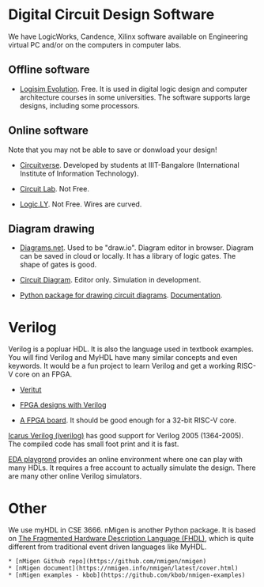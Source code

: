 # Digital Circuit Design Software

We have LogicWorks, Candence, Xilinx software available on Engineering virtual PC and/or on
the computers in computer labs. 

## Offline software

* [Logisim Evolution](https://github.com/reds-heig/logisim-evolution). Free. It is
  used in digital logic design and computer architecture courses in some universities.
  The software supports large designs, including some processors. 

## Online software

Note that you may not be able to save or donwload your design! 

* [Circuitverse](https://circuitverse.org/simulator). Developed by students at
  IIIT-Bangalore (International Institute of Information Technology).

* [Circuit Lab](https://www.circuitlab.com/). Not Free.

* [Logic.LY](https://logic.ly). Not Free. Wires are curved.

## Diagram drawing

* [Diagrams.net](https://app.diagrams.net/). Used to be "draw.io". Diagram editor in browser. 
  Diagram can be saved in cloud or locally. It has a library of logic gates. The shape of gates
  is good.

* [Circuit Diagram](https://www.circuit-diagram.org/). Editor only. Simulation in development.

* [Python package for drawing circuit diagrams](https://pypi.org/project/schemdraw/). 
  [Documentation](https://schemdraw.readthedocs.io/en/latest/usage/start.html).

# Verilog

Verilog is a popluar HDL. It is also the language used in textbook examples.
You will find Verilog and MyHDL have many similar concepts and even keywords.
It would be a fun project to learn Verilog and get a working RISC-V core on an
FPGA.

* [Veritut](http://www.asic-world.com/verilog/veritut.html)

* [FPGA designs with Verilog](https://verilogguide.readthedocs.io/en/latest/index.html)

* [A FPGA board](https://www.adafruit.com/product/451). It should be good enough for a 32-bit RISC-V core. 

[Icarus Verilog (iverilog)](http://iverilog.icarus.com/) has good support for Verilog 2005 (1364-2005). The
compiled code has small foot print and it is fast. 

[EDA playgrond](https://www.edaplayground.com/) provides an online environment
where one can play with many HDLs. It requires a free account to actually
simulate the design.  There are many other online Verilog simulators. 

# Other

We use myHDL in CSE 3666.  nMigen is another Python package. It is based on [The Fragmented Hardware
  Description Language (FHDL)](https://m-labs.hk/migen/manual/fhdl.html), which
is quite different from traditional event driven languages like MyHDL.

    * [nMigen Github repo](https://github.com/nmigen/nmigen)
    * [nMigen document](https://nmigen.info/nmigen/latest/cover.html)
    * [nMigen examples - kbob](https://github.com/kbob/nmigen-examples)

